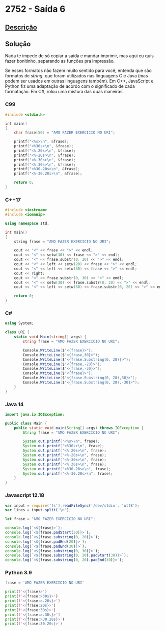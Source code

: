 # 2752 - Saída 6

## [Descrição](https://www.beecrowd.com.br/judge/pt/problems/view/2752)

## Solução

Nada te impede de só copiar a saída e mandar imprimir, mas aqui eu quis fazer bonitinho, separando as funções pra impressão.

Se esses formatos não fazem muito sentido para você, entenda que são formatos de _string_, que foram utilizados nas linguagens C e Java (mas podem ser usados em outras linguagens também). Em C++, JavaScript e Python fiz uma adaptação de acordo com o significado de cada formatação. Em C#, rolou uma mistura das duas maneiras.

### C99

```c
#include <stdio.h>

int main()
{
    char frase[50] = "AMO FAZER EXERCICIO NO URI";

    printf("<%s>\n", &frase);
    printf("<%30s>\n", &frase);
    printf("<%.20s>\n", &frase);
    printf("<%-20s>\n", &frase);
    printf("<%-30s>\n", &frase);
    printf("<%.30s>\n", &frase);
    printf("<%30.20s>\n", &frase);
    printf("<%-30.20s>\n", &frase);

    return 0;
}
```

### C++17

```cpp
#include <iostream>
#include <iomanip>

using namespace std;

int main()
{
    string frase = "AMO FAZER EXERCICIO NO URI";

    cout << "<" << frase << ">" << endl;
    cout << "<" << setw(30) << frase << ">" << endl;
    cout << "<" << frase.substr(0, 20) << ">" << endl;
    cout << "<" << left << setw(20) << frase << ">" << endl;
    cout << "<" << left << setw(30) << frase << ">" << endl;
    cout << right;
    cout << "<" << frase.substr(0, 30) << ">" << endl;
    cout << "<" << setw(30) << frase.substr(0, 20) << ">" << endl;
    cout << "<" << left << setw(30) << frase.substr(0, 20) << ">" << endl;

    return 0;
}
```

### C#

```cs
using System;

class URI {
    static void Main(string[] args) {
        string frase = "AMO FAZER EXERCICIO NO URI";

        Console.WriteLine($"<{frase}>");
        Console.WriteLine($"<{frase,30}>");
        Console.WriteLine($"<{frase.Substring(0, 20)}>");
        Console.WriteLine($"<{frase,-20}>");
        Console.WriteLine($"<{frase,-30}>");
        Console.WriteLine($"<{frase}>");
        Console.WriteLine($"<{frase.Substring(0, 20),30}>");
        Console.WriteLine($"<{frase.Substring(0, 20),-30}>");
    }
}
```

### Java 14

```java
import java.io.IOException;

public class Main {
    public static void main(String[] args) throws IOException {
        String frase = "AMO FAZER EXERCICIO NO URI";

        System.out.printf("<%s>\n", frase);
        System.out.printf("<%30s>\n", frase);
        System.out.printf("<%.20s>\n", frase);
        System.out.printf("<%-20s>\n", frase);
        System.out.printf("<%-30s>\n", frase);
        System.out.printf("<%.30s>\n", frase);
        System.out.printf("<%30.20s>\n", frase);
        System.out.printf("<%-30.20s>\n", frase);
    }
}
```

### Javascript 12.18

```js
var input = require('fs').readFileSync('/dev/stdin', 'utf8');
var lines = input.split('\n');

let frase = "AMO FAZER EXERCICIO NO URI";

console.log(`<${frase}>`);
console.log(`<${frase.padStart(30)}>`);
console.log(`<${frase.substring(0, 20)}>`);
console.log(`<${frase.padEnd(20)}>`);
console.log(`<${frase.padEnd(30)}>`);
console.log(`<${frase.substring(0, 30)}>`);
console.log(`<${frase.substring(0, 20).padStart(30)}>`);
console.log(`<${frase.substring(0, 20).padEnd(30)}>`);
```

### Python 3.9

```py
frase = 'AMO FAZER EXERCICIO NO URI'

print(f'<{frase}>')
print(f'<{frase:>30s}>')
print(f'<{frase:>.20s}>')
print(f'<{frase:20s}>')
print(f'<{frase:30s}>')
print(f'<{frase:>.30s}>')
print(f'<{frase:>30.20s}>')
print(f'<{frase:30.20s}>')
```
